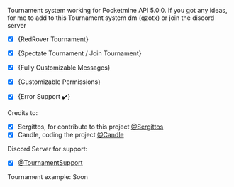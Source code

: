 Tournament system working for Pocketmine API 5.0.0. If you got any ideas,
for me to add to this Tournament system dm (qzotx) or join the discord server
- [x] {RedRover Tournament}
- [x] {Spectate Tournament / Join Tournament}
- [x] {Fully Customizable Messages}
- [x] {Customizable Permissions}
- [X] {Error Support ✔️}


Credits to:
- [x] Sergittos, for contribute to this project [@Sergittos](https://github.com/Sergittos)
- [x] Candle, coding the project [@Candle](https://github.com/CandleDev1)

Discord Server for support:
- [x] [@TournamentSupport](https://discord.gg/vFgnYpsE63)


Tournament example:
Soon
